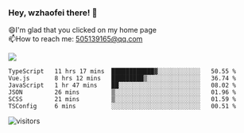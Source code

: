 ### Hey, wzhaofei there! 👋

😄I'm glad that you clicked on my home page<br>
📫How to reach me: 505139165@qq.com<br>

![](https://github-readme-stats.vercel.app/api?username=wang-zhaofei&show_icons=true)

<!--START_SECTION:waka-->

```text
TypeScript   11 hrs 17 mins  ████████████▓░░░░░░░░░░░░   50.55 %
Vue.js       8 hrs 12 mins   █████████▒░░░░░░░░░░░░░░░   36.74 %
JavaScript   1 hr 47 mins    ██░░░░░░░░░░░░░░░░░░░░░░░   08.02 %
JSON         26 mins         ▒░░░░░░░░░░░░░░░░░░░░░░░░   01.96 %
SCSS         21 mins         ▒░░░░░░░░░░░░░░░░░░░░░░░░   01.59 %
TSConfig     6 mins          ░░░░░░░░░░░░░░░░░░░░░░░░░   00.51 %
```

<!--END_SECTION:waka-->

![visitors](https://visitor-badge.glitch.me/badge?page_id=wzhaofei)


<!--
**wzhaofei/wzhaofei** is a ✨ _special_ ✨ repository because its `README.md` (this file) appears on your GitHub profile.

[<img align="right" width="50%" src="https://github-readme-stats.vercel.app/api?username=wzhaofei&show_icons=true">](https://metrics.lecoq.io/wzhaofei#gh-light-mode-only)

Here are some ideas to get you started:

- 🔭 I’m currently working on ...
- 🌱 I’m currently learning ...
- 👯 I’m looking to collaborate on ...
- 🤔 I’m looking for help with ...
- 💬 Ask me about ...
- 📫 How to reach me: ...
- 😄 Pronouns: ...
- ⚡ Fun fact: ...
-->
